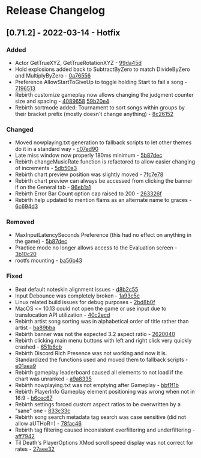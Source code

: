 # Release Changelog


## [0.71.2] - 2022-03-14 - Hotfix

### Added
- Actor GetTrueXYZ, GetTrueRotationXYZ - [99da45d](../../../commit/99da45d8e57ad421801ed59e3220053f78b237b3)
- Hold explosions added back to SubtractByZero to match DivideByZero and MultiplyByZero - [0a76556](../../../commit/0a765560edcaec4dc38b0f73a59e381e1bda92f1)
- Preference AllowStartToGiveUp to toggle holding Start to fail a song - [7196513](../../../commit/719651388ee54023224b32990946ef4c61b9b917)
- Rebirth customize gameplay now allows changing the judgment counter size and spacing - [4089658](../../../commit/40896582bad30257ef20137853e9fd4eff6e6044) [59b20e4](../../../commit/59b20e40d72e170ccef16a09ce89740279e90fe6)
- Rebirth sortmode added: Tournament to sort songs within groups by their bracket prefix (mostly doesn't change anything) - [8c26152](../../../commit/8c261528f7bf16f009c2570763af488954e2f39d)

### Changed
- Moved nowplaying.txt generation to fallback scripts to let other themes do it in a standard way - [c07ed90](../../../commit/c07ed905afad8444c7644bb3c670ec1b3a4c9007)
- Late miss window now properly 180ms minimum - [5b87dec](../../../commit/5b87decb380ded3f9d4e0972b3365d6c6a449a01)
- Rebirth changeMusicRate function is refactored to allow easier changing of increments - [5db50a3](../../../commit/5db50a32b7e749208443396c52857c00a395ed18)
- Rebirth chart preview position was slightly moved - [7fc7e78](../../../commit/7fc7e788441a44a3dc77d295aa1e956f3f3aa880)
- Rebirth chart preview can always be accessed from clicking the banner if on the General tab - [96eb1a1](../../../commit/96eb1a17c34e7745063a48d260e3f2c9671b4bb7)
- Rebirth Error Bar Count option cap raised to 200 - [263326f](../../../commit/263326fd55a4c4389357351126ef951bbc447aec)
- Rebirth help updated to mention flams as an alternate name to graces - [6c694d3](../../../commit/6c694d317305dcd6c49b40b0ad28cd69d3db2dff)

### Removed
- MaxInputLatencySeconds Preference (this had no effect on anything in the game) - [5b87dec](../../../commit/5b87decb380ded3f9d4e0972b3365d6c6a449a01)
- Practice mode no longer allows access to the Evaluation screen - [3b10c20](../../../commit/3b10c20e34df5c71fc8d706af12bb142ff749dec)
- rootfs mounting - [ba56b43](../../../commit/ba56b43abf85d40001a5788a6a0e3715b1ba4e54)

### Fixed
- Beat default noteskin alignment issues - [d8b2c55](../../../commit/d8b2c556b3918f6016e755ee9da3eac30dc38d41)
- Input Debounce was completely broken - [1a93c5c](../../../commit/1a93c5c2ac01a86a50695f1a05d51b2f5650c7c8)
- Linux related build issues for debug purposes - [2bd8b0f](../../../commit/2bd8b0f2766d8661a5a909e473cd732a72113bb1)
- MacOS <= 10.13 could not open the game or use input due to translocation API utilization - [40c2ecd](../../../commit/40c2ecd5d5b6473e1296fb76ac7f04068a349b1f)
- Rebirth artist song sorting was in alphabetical order of title rather than artist - [ba89bba](../../../commit/ba89bba4486274e955b37324b04f66ad2a970453)
- Rebirth banner was not the expected 3.2 aspect ratio - [2620040](../../../commit/2620040d70fbcdf33e411ddb54bd47e970ac107d)
- Rebirth clicking main menu buttons with left and right click very quickly crashed - [651b6cb](../../../commit/651b6cbe9f77bf4c6748e374904ec1c1b678703e)
- Rebirth Discord Rich Presence was not working and now it is. Standardized the functions used and moved them to fallback scripts - [e01aea9](../../../commit/e01aea95982001776afdf6281bfa94a429b0526b)
- Rebirth gameplay leaderboard caused all elements to not load if the chart was unranked - [a9a8335](../../../commit/a9a83352a7a9cfdd5902c406bedd09c34ad973f6)
- Rebirth nowplaying.txt was not emptying after Gameplay - [bbf1f1b](../../../commit/bbf1f1bae8c82d7f8f9fbf6b1f3edd0faf48e8c7)
- Rebirth PlayerInfo Gameplay element positioning was wrong when not in 16:9 - [b6cec67](../../../commit/b6cec67a9825173c52b111ef839611756bd3ad17)
- Rebirth settings forced custom aspect ratios to be overwritten by a "sane" one - [833c33c](../../../commit/833c33c5168186c84a3d2dd58058180e58a47323)
- Rebirth song search metadata tag search was case sensitive (did not allow aUTHoR=) - [78fac46](../../../commit/78fac4636abd4b9289d6b3c6a3cd63aed31dc15f)
- Rebirth tag filtering caused inconsistent overfiltering and underfiltering - [aff7942](../../../commit/aff794265f41066faa9607a493ee1d28bac8a183)
- Til Death's PlayerOptions XMod scroll speed display was not correct for rates - [27aee32](../../../commit/27aee322c4ebbe675a04268d7b496e38fa630bde)